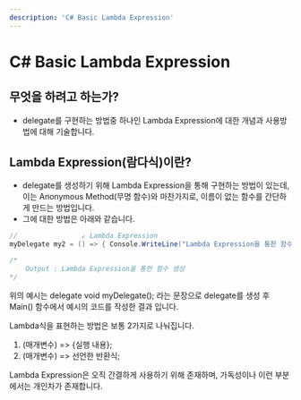 ```yaml
---
description: 'C# Basic Lambda Expression'
---
```


# C\# Basic Lambda Expression

## 무엇을 하려고 하는가?

* delegate를 구현하는 방법중 하나인 Lambda Expression에 대한 개념과 사용방법에 대해 기술합니다.

## Lambda Expression\(람다식\)이란?

* delegate를 생성하기 위해 Lambda Expression을 통해 구현하는 방법이 있는데, 이는 Anonymous Method\(무명 함수\)와 마찬가지로, 이름이 없는 함수를 간단하게 만드는 방법입니다.
* 그에 대한 방법은 아래와 같습니다.

```csharp
//                ↙ Lambda Expression
myDelegate my2 = () => { Console.WriteLine("Lambda Expression을 통한 함수 생성"); };

/*
    Output : Lambda Expression을 통한 함수 생성
*/
```

위의 예시는 delegate void myDelegate\(\); 라는 문장으로 delegate를 생성 후 Main\(\) 함수에서 예시의 코드를 작성한 결과 입니다.

Lambda식을 표현하는 방법은 보통 2가지로 나눠집니다.

1. \(매개변수\) =&gt; {실행 내용};
2. \(매개변수\) =&gt; 선언한 반환식;

Lambda Expression은 오직 간결하게 사용하기 위해 존재하며, 가독성이나 이런 부분에서는 개인차가 존재합니다.

